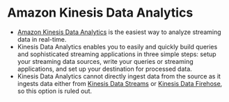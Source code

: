 # Amazon Kinesis Data Analytics
- [Amazon Kinesis Data Analytics](https://aws.amazon.com/kinesis/data-analytics/) is the easiest way to analyze streaming data in real-time. 
- Kinesis Data Analytics enables you to easily and quickly build queries and sophisticated streaming applications in three simple steps: setup your streaming data sources, write your queries or streaming applications, and set up your destination for processed data.
- Kinesis Data Analytics cannot directly ingest data from the source as it ingests data either from [Kinesis Data Streams](../../../5_MessageBrokerServices/AmazonKinesisDataStreams.md) or [Kinesis Data Firehose](AmazonKinesisDataFirehouse.md), so this option is ruled out.